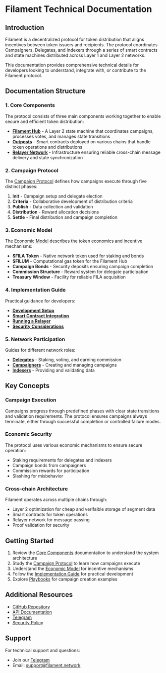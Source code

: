 # Filament Technical Documentation

## Introduction

Filament is a decentralized protocol for token distribution that aligns incentives between token issuers and recipients. The protocol coordinates Campaigners, Delegates, and Indexers through a series of smart contracts and state machines distributed across Layer 1 and Layer 2 networks.

This documentation provides comprehensive technical details for developers looking to understand, integrate with, or contribute to the Filament protocol.

## Documentation Structure

### 1. Core Components
The protocol consists of three main components working together to enable secure and efficient token distribution:

- [**Filament Hub**](./core_components.md#filament-hub) - A Layer 2 state machine that coordinates campaigns, processes votes, and manages state transitions
- [**Outposts**](./core_components.md#outposts) - Smart contracts deployed on various chains that handle token operations and distributions
- [**Relayer Network**](./core_components.md#relayer-network) - Infrastructure ensuring reliable cross-chain message delivery and state synchronization

### 2. Campaign Protocol
The [Campaign Protocol](./campaign_protocol.md) defines how campaigns execute through five distinct phases:

1. **Init** - Campaign setup and delegate election
2. **Criteria** - Collaborative development of distribution criteria
3. **Publish** - Data collection and validation
4. **Distribution** - Reward allocation decisions
5. **Settle** - Final distribution and campaign completion

### 3. Economic Model
The [Economic Model](./economic_model.md) describes the token economics and incentive mechanisms:

- **$FILA Token** - Native network token used for staking and bonds
- **$FILUM** - Computational gas token for the Filament Hub
- **Campaign Bonds** - Security deposits ensuring campaign completion
- **Commission Structure** - Reward system for delegate participation
- **Treasury Window** - Facility for reliable FILA acquisition

### 4. Implementation Guide
Practical guidance for developers:

- [**Development Setup**](./implementation_guide.md#development-setup)
- [**Smart Contract Integration**](./implementation_guide.md#smart-contract-integration)
- [**Running a Relayer**](./implementation_guide.md#running-a-relayer)
- [**Security Considerations**](./implementation_guide.md#security-considerations)

### 5. Network Participation
Guides for different network roles:

- [**Delegates**](./network_participation.md#delegates) - Staking, voting, and earning commission
- [**Campaigners**](./network_participation.md#campaigners) - Creating and managing campaigns
- [**Indexers**](./network_participation.md#indexers) - Providing and validating data

## Key Concepts

### Campaign Execution
Campaigns progress through predefined phases with clear state transitions and validation requirements. The protocol ensures campaigns always terminate, either through successful completion or controlled failure modes.

### Economic Security
The protocol uses various economic mechanisms to ensure secure operation:
- Staking requirements for delegates and indexers
- Campaign bonds from campaigners
- Commission rewards for participation
- Slashing for misbehavior

### Cross-chain Architecture
Filament operates across multiple chains through:
- Layer 2 optimization for cheap and verifaible storage of segment data
- Smart contracts for token operations
- Relayer network for message passing
- Proof validation for security

## Getting Started

1. Review the [Core Components](./core_components.md) documentation to understand the system architecture
2. Study the [Campaign Protocol](./campaign_protocol.md) to learn how campaigns execute
3. Understand the [Economic Model](./economic_model.md) for incentive mechanisms
4. Follow the [Implementation Guide](./implementation_guide.md) for practical development
5. Explore [Playbooks](./playbooks.md) for campaign creation examples

## Additional Resources

- [GitHub Repository](https://github.com/filament.zone)
- [API Documentation](./api_reference.md)
- [Telegram](https://forum.filament.network)
- [Security Policy](./security.md)

## Support

For technical support and questions:
- Join our [Telegram](https://t.me/2184488861/1)
- Email: support@filament.network
